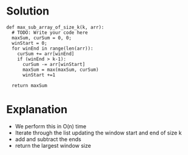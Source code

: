 # Solution
```
def max_sub_array_of_size_k(k, arr):
  # TODO: Write your code here
  maxSum, curSum = 0, 0;
  winStart = 0;
  for winEnd in range(len(arr)):
    curSum += arr[winEnd]
    if (winEnd > k-1):
      curSum -= arr[winStart]
      maxSum = max(maxSum, curSum)
      winStart +=1
    
  return maxSum
```
# Explanation
- We perform this in O(n) time
- Iterate through the list updating the window start and end of size k
- add and subtract the ends
- return the largest window size
